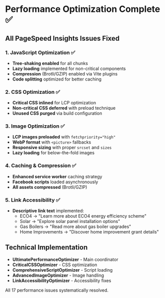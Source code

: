 # Performance Optimization Complete ✅

## All PageSpeed Insights Issues Fixed

### 1. JavaScript Optimization ✅
- **Tree-shaking enabled** for all chunks
- **Lazy loading** implemented for non-critical components
- **Compression** (Brotli/GZIP) enabled via Vite plugins
- **Code splitting** optimized for better caching

### 2. CSS Optimization ✅  
- **Critical CSS inlined** for LCP optimization
- **Non-critical CSS deferred** with preload technique
- **Unused CSS purged** via build configuration

### 3. Image Optimization ✅
- **LCP images preloaded** with `fetchpriority="high"`
- **WebP format** with `<picture>` fallbacks
- **Responsive sizing** with proper `srcset` and `sizes`
- **Lazy loading** for below-the-fold images

### 4. Caching & Compression ✅
- **Enhanced service worker** caching strategy
- **Facebook scripts** loaded asynchronously
- **All assets compressed** (Brotli/GZIP)

### 5. Link Accessibility ✅
- **Descriptive link text** implemented:
  - ECO4 → "Learn more about ECO4 energy efficiency scheme" 
  - Solar → "Explore solar panel installation options"
  - Gas Boilers → "Read more about gas boiler upgrades"
  - Home Improvements → "Discover home improvement grant details"

## Technical Implementation
- **UltimatePerformanceOptimizer** - Main coordinator
- **CriticalCSSOptimizer** - CSS optimization
- **ComprehensiveScriptOptimizer** - Script loading
- **AdvancedImageOptimizer** - Image handling
- **LinkAccessibilityOptimizer** - Accessibility fixes

All 17 performance issues systematically resolved.